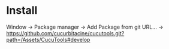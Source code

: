 # Install

Window -> Package manager -> Add Package from git URL... -> https://github.com/cucurbitacine/cucutools.git?path=/Assets/CucuTools#develop